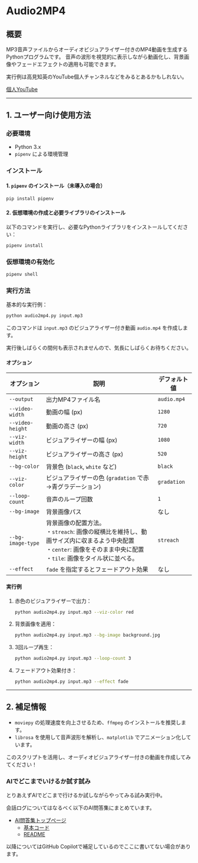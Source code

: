 # Audio2MP4

## 概要
MP3音声ファイルからオーディオビジュアライザー付きのMP4動画を生成するPythonプログラムです。
音声の波形を視覚的に表示しながら動画化し、背景画像やフェードエフェクトの適用も可能できます。

実行例は高見知英のYouTube個人チャンネルなどをみるとあるかもしれない。

[個人YouTube](https://www.youtube.com/@TakamiChie)

---

## 1. ユーザー向け使用方法

### 必要環境
- Python 3.x
- `pipenv` による環境管理

### インストール

#### 1. `pipenv` のインストール（未導入の場合）
```sh
pip install pipenv
```

#### 2. 仮想環境の作成と必要ライブラリのインストール
以下のコマンドを実行し、必要なPythonライブラリをインストールしてください：
```sh
pipenv install
```

### 仮想環境の有効化
```sh
pipenv shell
```

### 実行方法
基本的な実行例：
```sh
python audio2mp4.py input.mp3
```
このコマンドは `input.mp3` のビジュアライザー付き動画 `audio.mp4` を作成します。

実行後しばらくの間何も表示されませんので、気長にしばらくお待ちください。

#### オプション
| オプション | 説明 | デフォルト値 |
|-----------|------|-------------|
| `--output` | 出力MP4ファイル名 | `audio.mp4` |
| `--video-width` | 動画の幅 (px) | `1280` |
| `--video-height` | 動画の高さ (px) | `720` |
| `--viz-width` | ビジュアライザーの幅 (px) | `1080` |
| `--viz-height` | ビジュアライザーの高さ (px) | `520` |
| `--bg-color` | 背景色 (`black`, `white` など) | `black` |
| `--viz-color` | ビジュアライザーの色 (`gradation` で赤→青グラデーション) | `gradation` |
| `--loop-count` | 音声のループ回数 | `1` |
| `--bg-image` | 背景画像パス | なし |
| `--bg-image-type` | 背景画像の配置方法。<br>・`streach`: 画像の縦横比を維持し、動画サイズ内に収まるよう中央配置<br>・`center`: 画像をそのまま中央に配置<br>・`tile`: 画像をタイル状に並べる。 | `streach` |
| `--effect` | `fade` を指定するとフェードアウト効果 | なし |

#### 実行例
1. 赤色のビジュアライザーで出力：
   ```sh
   python audio2mp4.py input.mp3 --viz-color red
   ```
2. 背景画像を適用：
   ```sh
   python audio2mp4.py input.mp3 --bg-image background.jpg
   ```
3. 3回ループ再生：
   ```sh
   python audio2mp4.py input.mp3 --loop-count 3
   ```
4. フェードアウト効果付き：
   ```sh
   python audio2mp4.py input.mp3 --effect fade
   ```

---

## 2. 補足情報
- `moviepy` の処理速度を向上させるため、`ffmpeg` のインストールを推奨します。
- `librosa` を使用して音声波形を解析し、`matplotlib` でアニメーション化しています。

このスクリプトを活用し、オーディオビジュアライザー付きの動画を作成してみてください！

### AIでどこまでいけるか試す試み

とりあえずAIでどこまで行けるか試しながらやってみる試み実行中。

会話ログについてはなるべく以下のAI問答集にまとめています。

- [AI問答集トップページ](https://takamichie.notion.site/67c7609855084fd186f9e059ab70f327?v=12aa62c17a4640b0b4e087eea283d7ab&pvs=4)
  - [基本コード](https://takamichie.notion.site/Audio-Visualizer-with-Customizable-MP4-Video-Generation-19460d1e6e79804ca6ecc040546d1f9a?pvs=4)
  - [README](https://takamichie.notion.site/19660d1e6e7980d0939ede83107f3fed?pvs=4)

以降についてはGitHub Copilotで補足しているのでここに書いてない場合があります。